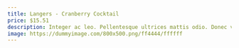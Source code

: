 ```yaml
---
title: Langers - Cranberry Cocktail
price: $15.51
description: Integer ac leo. Pellentesque ultrices mattis odio. Donec vitae nisi.
image: https://dummyimage.com/800x500.png/ff4444/ffffff
---
```

